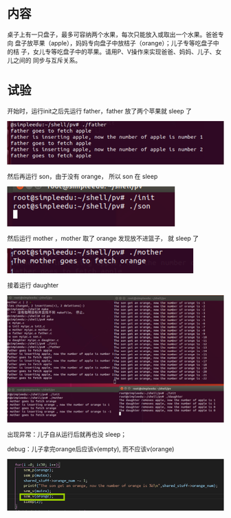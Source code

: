 # 内容

桌子上有一只盘子，最多可容纳两个水果，每次只能放入或取出一个水果。爸爸专向
盘子放苹果（apple），妈妈专向盘子中放桔子（orange）；儿子专等吃盘子中的桔
子，女儿专等吃盘子中的苹果。请用P、V操作来实现爸爸、妈妈、儿子、女儿之间的
同步与互斥关系。 

# 试验

开始时，运行init之后先运行 father，father 放了两个苹果就 sleep 了

![image-20201101135650312](../images/image-20201101135650312.png)

然后再运行 son，由于没有 orange， 所以 son 在 sleep

![image-20201101135756114](../images/image-20201101135756114.png)

然后运行 mother ，mother 取了 orange 发现放不进篮子， 就 sleep 了

![image-20201101135915135](../images/image-20201101135915135.png)

接着运行 daughter 

![image-20201101140036402](../images/image-20201101140036402.png)

出现异常：儿子自从运行后就再也没 sleep；

debug：儿子拿完orange后应该v(empty), 而不应该v(orange)

![image-20201101140216882](../images/image-20201101140216882.png)